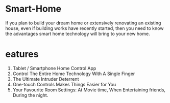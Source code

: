 # Smart-Home
If you plan to build your dream home or extensively renovating an existing house, even if building works have recently started, then you need to know the advantages smart home technology will bring to your new home.
# eatures
1. Tablet / Smartphone Home Control App
2. Control The Entire Home Technology With A Single Finger
3. The Ultimate Intruder Deterrent
4. One-touch Controls Makes Things Easier for You
5. Your Favourite Room Settings: At Movie time, When Entertaining friends, During the night.
